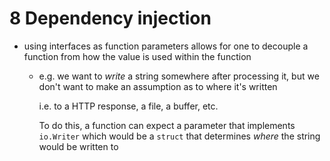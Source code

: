 # 8 Dependency injection

- using interfaces as function parameters allows for one to decouple a function
    from how the value is used within the function
    * e.g. we want to _write_ a string somewhere after processing it, but we don't
        want to make an assumption as to where it's written

        i.e. to a HTTP response, a file, a buffer, etc.

        To do this, a function can expect a parameter that implements `io.Writer`
        which would be a `struct` that determines _where_ the string would be
        written to

